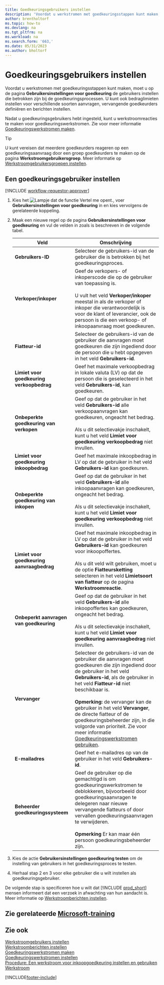 ```yaml
---
title: Goedkeuringsgebruikers instellen
description: 'Voordat u werkstromen met goedkeuringsstappen kunt maken, moet u de werkstroomgebruikers instellen die betrokken zijn bij de goedkeuringsprocessen.'
author: brentholtorf
ms.topic: how-to
ms.devlang: na
ms.tgt_pltfrm: na
ms.workload: na
ms.search.form: '663,'
ms.date: 05/31/2023
ms.author: bholtorf
---
```

# <a name="set-up-approval-users" />Goedkeuringsgebruikers instellen

Voordat u werkstromen met goedkeuringsstappen kunt maken, moet u op de pagina **Gebruikersinstellingen voor goedkeuring** de gebruikers instellen die betrokken zijn bij de goedkeuringsprocessen. U kunt ook bedraglimieten instellen voor verschillende soorten aanvragen, vervangende goedkeurders definiëren en berichten instellen.  

Nadat u goedkeuringsgebruikers hebt ingesteld, kunt u werkstroomreacties te maken voor goedkeuringswerkstromen. Zie voor meer informatie [Goedkeuringswerkstromen maken](across-how-to-create-workflows.md).  

> [!TIP]
> U kunt vereisen dat meerdere goedkeurders reageren op een goedkeuringsaanvraag door een groep goedkeurders te maken op de pagina **Werkstroomgebruikersgroep**. Meer informatie op [Werkstroomgebruikersgroepen instellen](across-how-to-set-up-workflow-users.md).  

## <a name="to-set-up-an-approval-user" />Een goedkeuringsgebruiker instellen

[!INCLUDE [workflow-requestor-approver](includes/workflow-requestor-approver.md)]

1. Kies het ![Lampje dat de functie Vertel me opent.](media/ui-search/search_small.png "Vertel me wat u wilt doen"), voer **Gebruikersinstellingen voor goedkeuring** in en kies vervolgens de gerelateerde koppeling.  
2. Maak een nieuwe regel op de pagina **Gebruikersinstellingen voor goedkeuring** en vul de velden in zoals is beschreven in de volgende tabel.  

   |Veld|Omschrijving|
   |-----|-----------|
   |**Gebruikers-ID**|Selecteer de gebruikers-id van de gebruiker die is betrokken bij het goedkeuringsproces.|
   |**Verkoper/inkoper**|Geef de verkopers- of inkoperscode die op de gebruiker van toepassing is.<br /><br /> U vult het veld **Verkoper/inkoper** meestal in als de verkoper of inkoper die verantwoordelijk is voor de klant of leverancier, ook de persoon is die een verkoop- of inkoopaanvraag moet goedkeuren.|
   |**Fiatteur-id**|Selecteer de gebruikers-id van de gebruiker die aanvragen moet goedkeuren die zijn ingediend door de persoon die u hebt opgegeven in het veld **Gebruikers-id**.|
   |**Limiet voor goedkeuring verkoopbedrag**|Geef het maximale verkoopbedrag in lokale valuta (LV) op dat de persoon die is geselecteerd in het veld **Gebruikers-id**, kan goedkeuren.|
   |**Onbeperkte goedkeuring van verkopen**|Geef op dat de gebruiker in het veld **Gebruikers-id** alle verkoopaanvragen kan goedkeuren, ongeacht het bedrag.<br /><br /> Als u dit selectievakje inschakelt, kunt u het veld **Limiet voor goedkeuring verkoopbedrag** niet invullen.|
   |**Limiet voor goedkeuring inkoopbedrag**|Geef het maximale inkoopbedrag in LV op dat de gebruiker in het veld **Gebruikers-id** kan goedkeuren.|
   |**Onbeperkte goedkeuring van inkopen**|Geef op dat de gebruiker in het veld **Gebruikers-id** alle inkoopaanvragen kan goedkeuren, ongeacht het bedrag.<br /><br /> Als u dit selectievakje inschakelt, kunt u het veld **Limiet voor goedkeuring verkoopbedrag** niet invullen.|
   |**Limiet voor goedkeuring aanvraagbedrag**|Geef het maximale inkoopbedrag in LV op dat de gebruiker in het veld **Gebruikers-id** kan goedkeuren voor inkoopoffertes.<br /><br /> Als u dit veld wilt gebruiken, moet u de optie **Fiatteursketting** selecteren in het veld **Limietsoort van fiatteur** op de pagina **Werkstroomreactie**.|
   |**Onbeperkt aanvragen van goedkeuring**|Geef op dat de gebruiker in het veld **Gebruikers-id** alle inkoopoffertes kan goedkeuren, ongeacht het bedrag.<br /><br /> Als u dit selectievakje inschakelt, kunt u het veld **Limiet voor goedkeuring aanvraagbedrag** niet invullen.|
   |**Vervanger**|Selecteer de gebruikers-id van de gebruiker die aanvragen moet goedkeuren die zijn ingediend door de gebruiker in het veld **Gebruikers-id**, als de gebruiker in het veld **Fiatteur-id** niet beschikbaar is. <br /><br />**Opmerking:** de vervanger kan de gebruiker in het veld **Vervanger**, de directe fiatteur of de goedkeuringsbeheerder zijn, in die volgorde van prioriteit. Zie voor meer informatie [Goedkeuringswerkstromen gebruiken](across-how-use-approval-workflows.md).|
   |**E-mailadres**|Geef het e-mailadres op van de gebruiker in het veld **Gebruikers-id**.|
   |**Beheerder goedkeuringssysteem**|Geef de gebruiker op die gemachtigd is om goedkeuringswerkstromen te deblokkeren, bijvoorbeeld door goedkeuringsaanvragen te delegeren naar nieuwe vervangende fiatteurs of door vervallen goedkeuringsaanvragen te verwijderen.<br /><br />**Opmerking** Er kan maar één persoon goedkeuringsbeheerder zijn.|

3. Kies de actie **Gebruikersinstellingen goedkeuring testen** om de instelling van gebruikers in het goedkeuringsproces te testen.  
4. Herhaal stap 2 en 3 voor elke gebruiker die u wilt instellen als goedkeuringsgebruiker.  

De volgende stap is specificeren hoe u wilt dat [!INCLUDE [prod_short](includes/prod_short.md)] mensen informeert dat een verzoek in afwachting van hun aandacht is. Meer informatie op [Werkstroomberichten instellen](across-setting-up-workflow-notifications.md).

## <a name="see-related-microsoft-trainingtrainingmodulescreate-workflows" />Zie gerelateerde [Microsoft-training](/training/modules/create-workflows/)

## <a name="see-also" />Zie ook

[Werkstroomgebruikers instellen](across-how-to-set-up-workflow-users.md)  
[Werkstroomberichten instellen](across-setting-up-workflow-notifications.md)  
[Goedkeuringswerkstromen maken](across-how-to-create-workflows.md)  
[Goedkeuringswerkstromen instellen](across-set-up-workflows.md)  
[Procedure: Een werkstroom voor inkoopgoedkeuring instellen en gebruiken](walkthrough-setting-up-and-using-a-purchase-approval-workflow.md)  
[Werkstroom](across-workflow.md)  

[!INCLUDE[footer-include](includes/footer-banner.md)]
